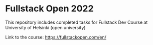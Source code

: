 # Fullstack Open 2022

This repository includes completed tasks for Fullstack Dev Course at University of Helsinki (open university)

Link to the course:
https://fullstackopen.com/en/
